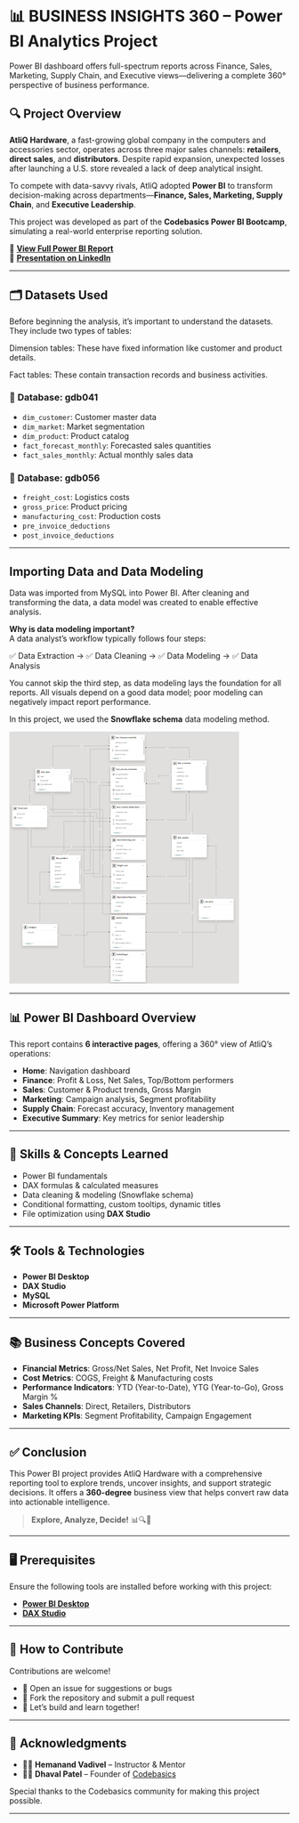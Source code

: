# 📊 BUSINESS INSIGHTS 360 – Power BI Analytics Project
Power BI dashboard offers full-spectrum reports across Finance, Sales, Marketing, Supply Chain, and Executive views—delivering a complete 360° perspective of business performance.

## 🔍 Project Overview

**AtliQ Hardware**, a fast-growing global company in the computers and accessories sector, operates across three major sales channels: **retailers**, **direct sales**, and **distributors**. Despite rapid expansion, unexpected losses after launching a U.S. store revealed a lack of deep analytical insight.

To compete with data-savvy rivals, AtliQ adopted **Power BI** to transform decision-making across departments—**Finance, Sales, Marketing, Supply Chain**, and **Executive Leadership**.

This project was developed as part of the **Codebasics Power BI Bootcamp**, simulating a real-world enterprise reporting solution.

🔗 [**View Full Power BI Report**](https://app.powerbi.com/reportEmbed?reportId=0f1ee816-6b6c-4c5a-9ab6-1d65b638f67f&appId=9fc65aef-3cba-4ab8-b15b-106fba5191ac&autoAuth=true&ctid=c6e549b3-5f45-4032-aae9-d4244dc5b2c4)  
🎥 [**Presentation on LinkedIn**](https://www.linkedin.com/feed/update/urn:li:activity:7298590161620131840/)

---

## 🗂️ Datasets Used
Before beginning the analysis, it’s important to understand the datasets. They include two types of tables:

Dimension tables: These have fixed information like customer and product details.

Fact tables: These contain transaction records and business activities.
### 📁 **Database: gdb041**
- `dim_customer`: Customer master data  
- `dim_market`: Market segmentation  
- `dim_product`: Product catalog  
- `fact_forecast_monthly`: Forecasted sales quantities  
- `fact_sales_monthly`: Actual monthly sales data  

### 📁 **Database: gdb056**
- `freight_cost`: Logistics costs  
- `gross_price`: Product pricing  
- `manufacturing_cost`: Production costs  
- `pre_invoice_deductions`
- `post_invoice_deductions`

---

## Importing Data and Data Modeling

Data was imported from MySQL into Power BI. After cleaning and transforming the data, a data model was created to enable effective analysis.

**Why is data modeling important?**  
A data analyst’s workflow typically follows four steps:

✅ Data Extraction → ✅ Data Cleaning → ✅ Data Modeling → ✅ Data Analysis

You cannot skip the third step, as data modeling lays the foundation for all reports. All visuals depend on a good data model; poor modeling can negatively impact report performance.

In this project, we used the **Snowflake schema** data modeling method.

![Data Model Diagram](https://raw.githubusercontent.com/Ashwini1503/Business-Insights-360/refs/heads/main/Data%20Model.png)

---

## 📊 Power BI Dashboard Overview

This report contains **6 interactive pages**, offering a 360° view of AtliQ’s operations:

- **Home**: Navigation dashboard  
- **Finance**: Profit & Loss, Net Sales, Top/Bottom performers  
- **Sales**: Customer & Product trends, Gross Margin  
- **Marketing**: Campaign analysis, Segment profitability  
- **Supply Chain**: Forecast accuracy, Inventory management  
- **Executive Summary**: Key metrics for senior leadership  

---

## 🧠 Skills & Concepts Learned

- Power BI fundamentals  
- DAX formulas & calculated measures  
- Data cleaning & modeling (Snowflake schema)  
- Conditional formatting, custom tooltips, dynamic titles  
- File optimization using **DAX Studio**  

---

## 🛠 Tools & Technologies

- **Power BI Desktop**  
- **DAX Studio**  
- **MySQL**  
- **Microsoft Power Platform**  

---

## 📚 Business Concepts Covered

- **Financial Metrics**: Gross/Net Sales, Net Profit, Net Invoice Sales  
- **Cost Metrics**: COGS, Freight & Manufacturing costs  
- **Performance Indicators**: YTD (Year-to-Date), YTG (Year-to-Go), Gross Margin %  
- **Sales Channels**: Direct, Retailers, Distributors  
- **Marketing KPIs**: Segment Profitability, Campaign Engagement  

---

## ✅ Conclusion

This Power BI project provides AtliQ Hardware with a comprehensive reporting tool to explore trends, uncover insights, and support strategic decisions. It offers a **360-degree** business view that helps convert raw data into actionable intelligence.

> **Explore, Analyze, Decide!** 📊🔍🚀

---

## 🖥️ Prerequisites

Ensure the following tools are installed before working with this project:

- [**Power BI Desktop**](https://powerbi.microsoft.com/desktop/)  
- [**DAX Studio**](https://daxstudio.org/)

---

## 🤝 How to Contribute

Contributions are welcome!

- 📌 Open an issue for suggestions or bugs  
- 📌 Fork the repository and submit a pull request  
- 💬 Let’s build and learn together!

---

## 🙏 Acknowledgments

- 👨‍🏫 **Hemanand Vadivel** – Instructor & Mentor  
- 👨‍💻 **Dhaval Patel** – Founder of [Codebasics](https://codebasics.io)  

Special thanks to the Codebasics community for making this project possible.

---

